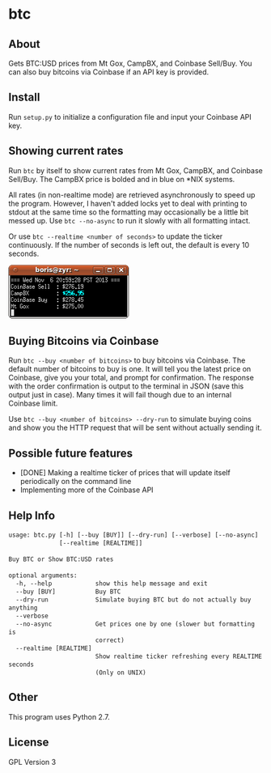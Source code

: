 btc
====

About
---
Gets BTC:USD prices from Mt Gox, CampBX, and Coinbase Sell/Buy. You can also buy bitcoins via Coinbase if an API key is provided.

Install
---
Run `setup.py` to initialize a configuration file and input your Coinbase API key.

Showing current rates
---
Run `btc` by itself to show current rates from Mt Gox, CampBX, and Coinbase Sell/Buy. The CampBX price is bolded and in blue on \*NIX systems.

All rates (in non-realtime mode) are retrieved asynchronously to speed up the program. However, I haven't added locks yet to deal with printing to stdout at the same time so the formatting may occasionally be a little bit messed up. Use `btc --no-async` to run it slowly with all formatting intact.

Or use `btc --realtime <number of seconds>` to update the ticker continuously. If the number of seconds is left out, the default is every 10 seconds.

![Realtime BTC ticker in the command line](screenshot_2013-11.png)

Buying Bitcoins via Coinbase
---
Run `btc --buy <number of bitcoins>` to buy bitcoins via Coinbase. The default number of bitcoins to buy is one. It will tell you the latest price on Coinbase, give you your total, and prompt for confirmation. The response with the order confirmation is output to the terminal in JSON (save this output just in case). Many times it will fail though due to an internal Coinbase limit.

Use `btc --buy <number of bitcoins> --dry-run` to simulate buying coins and show you the HTTP request that will be sent without actually sending it.

Possible future features
---
* [DONE] Making a realtime ticker of prices that will update itself periodically on the command line
* Implementing more of the Coinbase API

Help Info
---
	usage: btc.py [-h] [--buy [BUY]] [--dry-run] [--verbose] [--no-async]
				  [--realtime [REALTIME]]

	Buy BTC or Show BTC:USD rates

	optional arguments:
	  -h, --help            show this help message and exit
	  --buy [BUY]           Buy BTC
	  --dry-run             Simulate buying BTC but do not actually buy anything
	  --verbose
	  --no-async            Get prices one by one (slower but formatting is
							correct)
	  --realtime [REALTIME]
							Show realtime ticker refreshing every REALTIME seconds
							(Only on UNIX)
	
Other
---
This program uses Python 2.7. 

License
---
GPL Version 3
